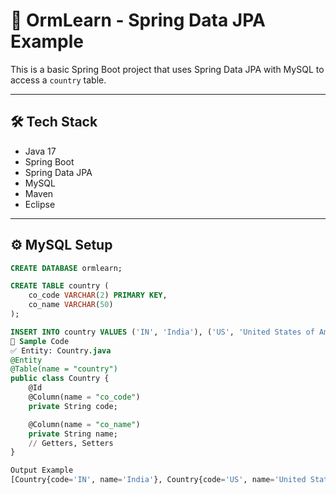 # 📘 OrmLearn - Spring Data JPA Example

This is a basic Spring Boot project that uses Spring Data JPA with MySQL to access a `country` table.

---

## 🛠 Tech Stack

- Java 17
- Spring Boot
- Spring Data JPA
- MySQL
- Maven
- Eclipse

---

## ⚙️ MySQL Setup

```sql
CREATE DATABASE ormlearn;

CREATE TABLE country (
    co_code VARCHAR(2) PRIMARY KEY,
    co_name VARCHAR(50)
);

INSERT INTO country VALUES ('IN', 'India'), ('US', 'United States of America');
🧾 Sample Code
✅ Entity: Country.java
@Entity
@Table(name = "country")
public class Country {
    @Id
    @Column(name = "co_code")
    private String code;

    @Column(name = "co_name")
    private String name;
    // Getters, Setters
}

Output Example
[Country{code='IN', name='India'}, Country{code='US', name='United States of America'}]
